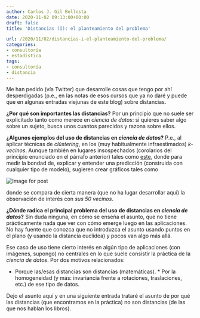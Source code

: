 ```yaml
---
author: Carlos J. Gil Bellosta
date: 2020-11-02 09:13:00+00:00
draft: false
title: 'Distancias (I): el planteamiento del problema'

url: /2020/11/02/distancias-i-el-planteamiento-del-problema/
categories:
- consultoría
- estadística
tags:
- consultoría
- distancia
---
```





Me han pedido (vía Twitter) que desarrolle cosas que tengo por ahí desperdigadas (p.e., en las notas de esos cursos que ya no daré y puede que en algunas entradas viejunas de este blog) sobre distancias.







**¿Por qué son importantes las distancias?** Por un principio que no suele ser explicitado tanto como merece en _ciencia de datos_: si quieres saber algo sobre un sujeto, busca unos cuantos parecidos y razona sobre ellos.







**¿Algunos ejemplos del uso de distancias en _ciencia de datos_?** P.e., al aplicar técnicas de _clústering_, en los (muy habitualmente infraestimados) _k-vecinos_. Aunque también en lugares insospechados (corolarios del principio enunciado en el párrafo anterior) tales como [este](https://medium.com/responsibleml/whats-new-in-dalex-and-dalextra-a75e5cebff0e), donde para medir la bondad de, explicar y entender una predicción (construida con cualquier tipo de modelo), sugieren crear gráficos tales como







![Image for post](https://miro.medium.com/max/3600/1*nuIA9zWQHEy_IzvK_VTm-Q.png)








donde se compara de cierta manera (que no ha lugar desarrollar aquí) la observación de interés con _sus 50 vecinos_.







**¿Dónde radica el principal problema del uso de distancias en _ciencia de datos_?** Sin duda ninguna, en cómo se enseña el asunto, que no tiene prácticamente nada que ver con cómo emerge luego en las aplicaciones. No hay fuente que conozca que no introduzca el asunto usando puntos en el plano (y usando la distancia euclídea) y pocos van algo más allá.







Ese caso de uso tiene cierto interés en algún tipo de aplicaciones (con imágenes, supongo) no centrales en lo que suele consistir la práctica de la _ciencia de datos_. Por dos motivos relacionados:





  * Porque las/esas distancias son distancias (matemáticas).  * Por la homogeneidad (y más: invariancia frente a rotaciones, traslaciones, etc.) de ese tipo de datos.





Dejo el asunto aquí y en una siguiente entrada trataré el asunto de por qué las distancias (que encontramos en la práctica) no son distancias (de las que nos hablan los libros).









